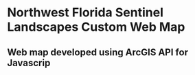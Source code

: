 # Northwest Florida Sentinel Landscapes Custom Web Map
## Web map developed using ArcGIS API for Javascrip
